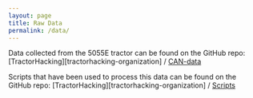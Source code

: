```yaml
---
layout: page
title: Raw Data
permalink: /data/ 
---
```


Data collected from the 5055E tractor can be found on the GitHub repo: [TractorHacking][tractorhacking-organization] / [CAN-data](https://github.com/TractorHacking/CAN-data)

Scripts that have been used to process this data can be found on the GitHub repo: [TractorHacking][tractorhacking-organization] / [Scripts](https://github.com/TractorHacking/Scripts)
